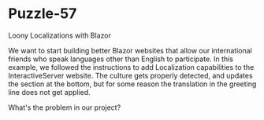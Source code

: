 # Puzzle-57
Loony Localizations with Blazor

We want to start building better Blazor websites that allow our international friends who speak languages other than English to participate.  In this example, we followed the instructions to add Localization capabilities to the InteractiveServer website.  The culture gets properly detected, and updates the section at the bottom, but for some reason the translation in the greeting line does not get applied.

What's the problem in our project?
